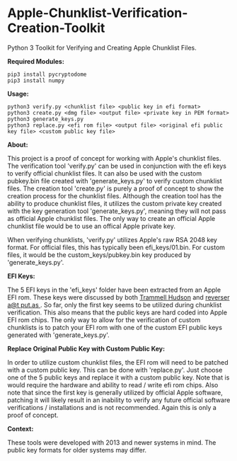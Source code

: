 # Apple-Chunklist-Verification-Creation-Toolkit
Python 3 Toolkit for Verifying and Creating Apple Chunklist Files.

__Required Modules:__
```
pip3 install pycryptodome
pip3 install numpy
```

__Usage:__
```
python3 verify.py <chunklist file> <public key in efi format>
python3 create.py <dmg file> <output file> <private key in PEM format>
python3 generate_keys.py
python3 replace.py <efi rom file> <output file> <original efi public key file> <custom public key file>
```

__About:__

This project is a proof of concept for working with Apple's chunklist files. The verification tool 'verify.py' can be used in conjunction with the efi keys to verify official chunklist files. It can also be used with the custom pubkey.bin file created with 'generate_keys.py' to verify custom chunklist files. The creation tool 'create.py' is purely a proof of concept to show the creation process for the chunklist files. Although the creation tool has the ability to produce chunklist files, it utilizes the custom private key created with the key generation tool 'generate_keys.py', meaning they will not pass as official Apple chunklist files. The only way to create an official Apple chunklist file would be to use an offical Apple private key.

When verifying chunklists, 'verify.py' utilizes Apple's raw RSA 2048 key format. For official files, this has typically been efi_keys/01.bin. For custom files, it would be the custom_keys/pubkey.bin key produced by 'generate_keys.py'.

__EFI Keys:__

The 5 EFI keys in the 'efi_keys' folder have been extracted from an Apple EFI rom. These keys were discussed by both <a href = "https://trmm.net/Thunderstrike_31c3">Trammell Hudson</a> and <a href = "https://reverse.put.as/2016/06/25/apple-efi-firmware-passwords-and-the-scbo-myth/"> reverser a@t put.as </a>. So far, only the first key seems to be utilized during chunklist verification. This also means that the public keys are hard coded into Apple EFI rom chips. The only way to allow for the verification of custom chunklists is to patch your EFI rom with one of the custom EFI public keys generated with 'generate_keys.py'.

__Replace Original Public Key with Custom Public Key:__

In order to utilize custom chunklist files, the EFI rom will need to be patched with a custom public key. This can be done with 'replace.py'. Just choose one of the 5 public keys and replace it with a custom public key. Note that is would require the hardware and ability to read / write efi rom chips. Also note that since the first key is generally utilized by official Apple software, patching it will likely result in an inability to verify any future official software verifications / installations and is not recommended. Again this is only a proof of concept.

__Context:__

These tools were developed with 2013 and newer systems in mind. The public key formats for older systems may differ.
